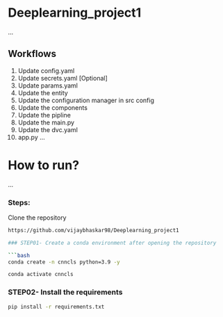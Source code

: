 # Deeplearning_project1

...

## Workflows
1. Update config.yaml
2. Update secrets.yaml [Optional]
3. Update params.yaml
4. Update the entity
5. Update the configuration manager in src config
6. Update the components
7. Update the pipline
8. Update the main.py
9. Update the dvc.yaml
10. app.py
...
# How to run?
...
### Steps:

Clone the repository
```bash
https://github.com/vijaybhaskar98/Deeplearning_project1

### STEP01- Create a conda environment after opening the repository

```bash
conda create -n cnncls python=3.9 -y
```

```bash
conda activate cnncls
```

### STEP02- Install the requirements
```bash
pip install -r requirements.txt
